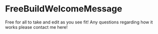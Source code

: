 FreeBuildWelcomeMessage
=======================

Free for all to take and edit as you see fit! Any questions regarding how it works please contact me here!
